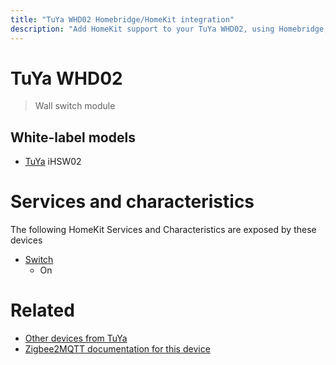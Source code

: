```yaml
---
title: "TuYa WHD02 Homebridge/HomeKit integration"
description: "Add HomeKit support to your TuYa WHD02, using Homebridge, Zigbee2MQTT and homebridge-z2m."
---
```

<!---
This file has been GENERATED using src/docgen/docgen.ts
DO NOT EDIT THIS FILE MANUALLY!
-->
# TuYa WHD02
> Wall switch module


## White-label models
* [TuYa](../index.md#tuya) iHSW02

# Services and characteristics
The following HomeKit Services and Characteristics are exposed by
these devices

* [Switch](../../switch.md)
  * On


# Related
* [Other devices from TuYa](../index.md#tuya)
* [Zigbee2MQTT documentation for this device](https://www.zigbee2mqtt.io/devices/WHD02.html)